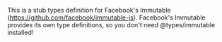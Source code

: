 This is a stub types definition for Facebook's Immutable (https://github.com/facebook/immutable-js).
Facebook's Immutable provides its own type definitions, so you don't need @types/immutable installed!